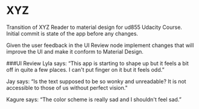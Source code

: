 # XYZ
Transition of XYZ Reader to material design for ud855 Udacity Course.
Initial commit is state of the app before any changes.


Given the user feedback in the UI Review node implement changes that will improve the UI and make it conform to Material Design.


###UI Review
Lyla says:
“This app is starting to shape up but it feels a bit off in quite a few places. I can't put finger on it but it feels odd.”

Jay says:
“Is the text supposed to be so wonky and unreadable? It is not accessible to those of us without perfect vision."

Kagure says:
“The color scheme is really sad and I shouldn't feel sad.”






